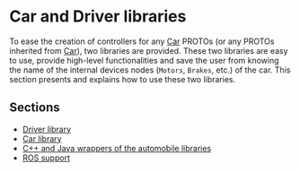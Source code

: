 # Car and Driver libraries

To ease the creation of controllers for any [Car](car.md) PROTOs (or any PROTOs
inherited from [Car](car.md)), two libraries are provided. These two libraries
are easy to use, provide high-level functionalities and save the user from
knowing the name of the internal devices nodes (`Motors`, `Brakes`, etc.) of the
car. This section presents and explains how to use these two libraries.

## Sections
- [Driver library](driver-library.md)
- [Car library](car-library.md)
- [C++ and Java wrappers of the automobile libraries](cpp-and-java-wrappers-of-the-automobile-libraries.md)
- [ROS support](ros-support.md)
